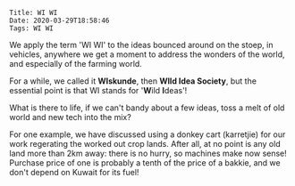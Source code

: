     Title: WI WI
    Date: 2020-03-29T18:58:46
    Tags: WI WI

We apply the term 'WI WI' to the ideas bounced around on the stoep, in vehicles, anywhere we get a moment to address the wonders of the world, and especially of the farming world.

For a while, we called it **WIskunde**, then **WIld Idea Society**, but the essential point is that WI stands for '**W**ild **I**deas'! 

What is there to life, if we can't bandy about a few ideas, toss a melt of old world and new tech into the mix?

<!-- more -->

For one example, we have discussed using a donkey cart (karretjie) for our work regerating the worked out crop lands. After all, at no point is any old land more than 2km away: there is no hurry, so machines make now sense! Purchase price of one is probably a tenth of the price of a bakkie, and we don't depend on Kuwait for its fuel!




